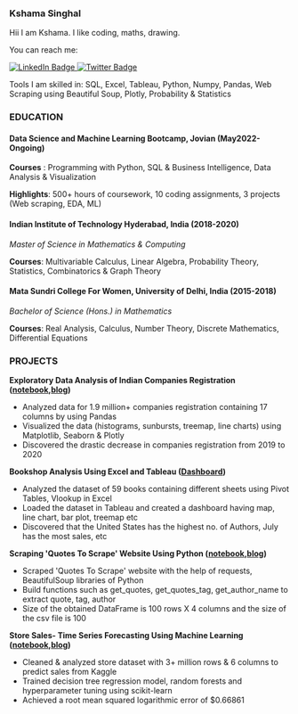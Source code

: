 ### Kshama Singhal
<!--
**kshama234/kshama234** is a ✨ _special_ ✨ repository because its `README.md` (this file) appears on your GitHub profile.

Here are some ideas to get you started:

- 🔭 I’m currently working on ...
- 🌱 I’m currently learning ...
- 👯 I’m looking to collaborate on ...
- 🤔 I’m looking for help with ...
- 💬 Ask me about ...
- 📫 How to reach me: ...
- 😄 Pronouns: ...
- ⚡ Fun fact: ...
-->
Hii I am Kshama.
I like coding, maths, drawing.

You can reach me:
<div id="badges">
  <a href="https://www.linkedin.com/in/singhalkshama4343/">
    <img src="https://img.shields.io/badge/LinkedIn-blue?style=for-the-badge&logo=linkedin&logoColor=white" alt="LinkedIn Badge"/>
  </a>
  <a href="https://medium.com/@kshamasinghal">
    <img src="https://img.shields.io/badge/Medium-black?style=for-the-badge&logo=medium&logoColor=white" alt="Twitter Badge"/>
  </a>
</div>

Tools I am skilled in: SQL, Excel, Tableau, Python, Numpy, Pandas, Web Scraping using Beautiful Soup, Plotly, Probability & Statistics

### **EDUCATION**

#### **Data Science and Machine Learning Bootcamp, Jovian**                                                                                           (May2022-Ongoing)                                                                                                                              
**Courses** :  Programming with Python, SQL & Business Intelligence, Data Analysis & Visualization

**Highlights**: 500+ hours of coursework, 10 coding assignments, 3 projects (Web scraping, EDA, ML)

#### **Indian Institute of Technology Hyderabad, India**                                                                                                    (2018-2020)
*Master of Science in Mathematics & Computing*

**Courses**: Multivariable Calculus, Linear Algebra, Probability Theory, Statistics, Combinatorics & Graph Theory

#### **Mata Sundri College For Women, University of Delhi, India**                                                                                          (2015-2018)
*Bachelor of Science (Hons.) in Mathematics*

**Courses**: Real Analysis, Calculus, Number Theory, Discrete Mathematics, Differential Equations
 
### **PROJECTS**

**Exploratory Data Analysis of Indian Companies Registration ([notebook](https://jovian.ai/singhalkshama4343/exploratory-data-analysis-project),[blog](https://blog.jovian.ai/exploratory-data-analysis-of-indian-companies-registration-a7f042a676ca))**
<ul>
<li>Analyzed data for 1.9 million+ companies registration containing 17 columns by using Pandas</li>
<li>Visualized the data (histograms, sunbursts, treemap, line charts) using Matplotlib, Seaborn & Plotly</li>
<li>Discovered the drastic decrease in companies registration from 2019 to 2020</li>
</ul> 

**Bookshop Analysis Using Excel and Tableau ([Dashboard](https://public.tableau.com/app/profile/kshama.singhal/viz/BookShop_16578010432460/Dashboard1))**
<ul><li>Analyzed the dataset of 59 books containing different sheets using Pivot Tables, Vlookup in Excel</li>
<li>Loaded the dataset in Tableau and created a dashboard having map, line chart, bar plot, treemap etc</li> 
<li>Discovered that the United States has the highest no. of Authors, July  has the most sales, etc</li>
</ul>

**Scraping 'Quotes To Scrape' Website Using Python ([notebook](https://jovian.ai/singhalkshama4343/web-scraping-project),[blog](https://medium.com/jovianml/scraping-quotes-to-scrape-website-using-python-c8a616b2))**
<ul>
<li>Scraped 'Quotes To Scrape' website with the help of requests, BeautifulSoup libraries of Python</li>
<li>Build functions such as get_quotes, get_quotes_tag, get_author_name to extract quote, tag, author</li>
<li>Size of the obtained DataFrame is 100 rows X 4 columns and the size of the csv file is 100</li>
</ul> 

**Store Sales- Time Series Forecasting Using Machine Learning ([notebook](https://jovian.ai/singhalkshama4343/project3),[blog](https://medium.com/jovianml/store-sales-time-series-forecasting-using-machine-learning-90ecc58c43e4))**
<ul>
<li>Cleaned & analyzed store dataset with 3+ million rows & 6 columns to predict sales from Kaggle</li>
<li>Trained decision tree regression model, random forests and hyperparameter tuning using scikit-learn</li>
<li>Achieved a root mean squared logarithmic error of $0.66861</li>
 </ul>
